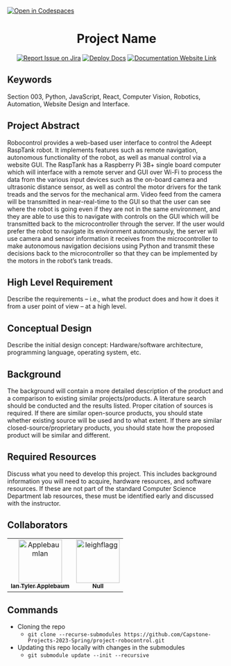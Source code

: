 [![Open in Codespaces](https://classroom.github.com/assets/launch-codespace-f4981d0f882b2a3f0472912d15f9806d57e124e0fc890972558857b51b24a6f9.svg)](https://classroom.github.com/open-in-codespaces?assignment_repo_id=10120395)
<div align="center">

# Project Name
[![Report Issue on Jira](https://img.shields.io/badge/Report%20Issues-Jira-0052CC?style=flat&logo=jira-software)](https://temple-cis-projects-in-cs.atlassian.net/jira/software/c/projects/DT/issues)
[![Deploy Docs](https://github.com/ApplebaumIan/tu-cis-4398-docs-template/actions/workflows/deploy.yml/badge.svg)](https://github.com/ApplebaumIan/tu-cis-4398-docs-template/actions/workflows/deploy.yml)
[![Documentation Website Link](https://img.shields.io/badge/-Documentation%20Website-brightgreen)](https://applebaumian.github.io/tu-cis-4398-docs-template/)


</div>


## Keywords

Section 003, Python, JavaScript, React, Computer Vision, Robotics, Automation, Website Design and Interface.

## Project Abstract

Robocontrol provides a web-based user interface to control the Adeept RaspTank robot. It implements features such as remote navigation, autonomous functionality of the robot, as well as manual control via a website GUI. The RaspTank has a Raspberry Pi 3B+ single board computer which will interface with a remote server and GUI over Wi-Fi to process the data from the various input devices such as the on-board camera and ultrasonic distance sensor, as well as control the motor drivers for the tank treads and the servos for the mechanical arm. Video feed from the camera will be transmitted in near-real-time to the GUI so that the user can see where the robot is going even if they are not in the same environment, and they are able to use this to navigate with controls on the GUI which will be transmitted back to the microcontroller through the server. If the user would prefer the robot to navigate its environment autonomously, the server will use camera and sensor information it receives from the microcontroller to make autonomous navigation decisions using Python and transmit these decisions back to the microcontroller so that they can be implemented by the motors in the robot’s tank treads.

## High Level Requirement

Describe the requirements – i.e., what the product does and how it does it from a user point of view – at a high level.

## Conceptual Design

Describe the initial design concept: Hardware/software architecture, programming language, operating system, etc.

## Background

The background will contain a more detailed description of the product and a comparison to existing similar projects/products. A literature search should be conducted and the results listed. Proper citation of sources is required. If there are similar open-source products, you should state whether existing source will be used and to what extent. If there are similar closed-source/proprietary products, you should state how the proposed product will be similar and different.

## Required Resources

Discuss what you need to develop this project. This includes background information you will need to acquire, hardware resources, and software resources. If these are not part of the standard Computer Science Department lab resources, these must be identified early and discussed with the instructor.

## Collaborators

[//]: # ( readme: collaborators -start )
<table>
<tr>
    <td align="center">
        <a href="https://github.com/ApplebaumIan">
            <img src="https://avatars.githubusercontent.com/u/9451941?v=4" width="100;" alt="ApplebaumIan"/>
            <br />
            <sub><b>Ian Tyler Applebaum</b></sub>
        </a>
    </td>
    <td align="center">
        <a href="https://github.com/leighflagg">
            <img src="https://avatars.githubusercontent.com/u/77810293?v=4" width="100;" alt="leighflagg"/>
            <br />
            <sub><b>Null</b></sub>
        </a>
    </td></tr>
</table>

[//]: # ( readme: collaborators -end )

## Commands
- Cloning the repo
  - `git clone --recurse-submodules https://github.com/Capstone-Projects-2023-Spring/project-robocontrol.git`
- Updating this repo locally with changes in the submodules
  - `git submodule update --init --recursive`
